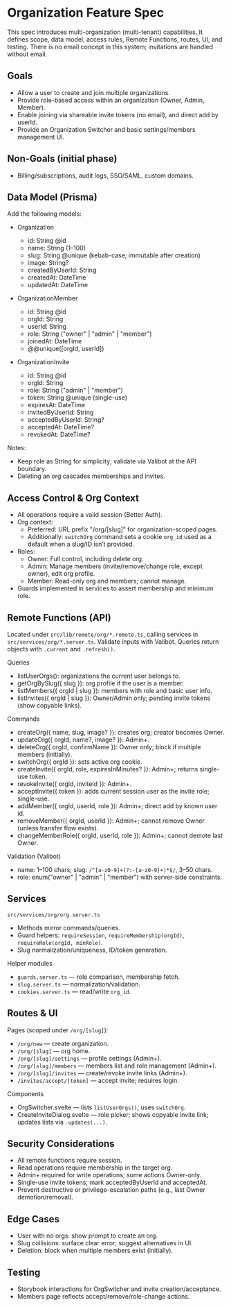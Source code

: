 # Organization Feature Spec

This spec introduces multi-organization (multi-tenant) capabilities. It defines scope, data model, access rules, Remote Functions, routes, UI, and testing. There is no email concept in this system; invitations are handled without email.

## Goals
- Allow a user to create and join multiple organizations.
- Provide role-based access within an organization (Owner, Admin, Member).
- Enable joining via shareable invite tokens (no email), and direct add by userId.
- Provide an Organization Switcher and basic settings/members management UI.

## Non-Goals (initial phase)
- Billing/subscriptions, audit logs, SSO/SAML, custom domains.

## Data Model (Prisma)
Add the following models:

- Organization
  - id: String @id
  - name: String (1–100)
  - slug: String @unique (kebab-case; immutable after creation)
  - image: String?
  - createdByUserId: String
  - createdAt: DateTime
  - updatedAt: DateTime

- OrganizationMember
  - id: String @id
  - orgId: String
  - userId: String
  - role: String ("owner" | "admin" | "member")
  - joinedAt: DateTime
  - @@unique([orgId, userId])

- OrganizationInvite
  - id: String @id
  - orgId: String
  - role: String ("admin" | "member")
  - token: String @unique (single-use)
  - expiresAt: DateTime
  - invitedByUserId: String
  - acceptedByUserId: String?
  - acceptedAt: DateTime?
  - revokedAt: DateTime?

Notes:
- Keep role as String for simplicity; validate via Valibot at the API boundary.
- Deleting an org cascades memberships and invites.

## Access Control & Org Context
- All operations require a valid session (Better Auth).
- Org context:
  - Preferred: URL prefix "/org/[slug]" for organization-scoped pages.
  - Additionally: `switchOrg` command sets a cookie `org_id` used as a default when a slug/ID isn’t provided.
- Roles:
  - Owner: Full control, including delete org.
  - Admin: Manage members (invite/remove/change role, except owner), edit org profile.
  - Member: Read-only org and members; cannot manage.
- Guards implemented in services to assert membership and minimum role.

## Remote Functions (API)
Located under `src/lib/remote/org/*.remote.ts`, calling services in `src/services/org/*.server.ts`. Validate inputs with Valibot. Queries return objects with `.current` and `.refresh()`.

Queries
- listUserOrgs(): organizations the current user belongs to.
- getOrgBySlug({ slug }): org profile if the user is a member.
- listMembers({ orgId | slug }): members with role and basic user info.
- listInvites({ orgId | slug }): Owner/Admin only; pending invite tokens (show copyable links).

Commands
- createOrg({ name, slug, image? }): creates org; creator becomes Owner.
- updateOrg({ orgId, name?, image? }): Admin+.
- deleteOrg({ orgId, confirmName }): Owner only; block if multiple members (initially).
- switchOrg({ orgId }): sets active org cookie.
- createInvite({ orgId, role, expiresInMinutes? }): Admin+; returns single-use token.
- revokeInvite({ orgId, inviteId }): Admin+.
- acceptInvite({ token }): adds current session user as the invite role; single-use.
- addMember({ orgId, userId, role }): Admin+; direct add by known user id.
- removeMember({ orgId, userId }): Admin+; cannot remove Owner (unless transfer flow exists).
- changeMemberRole({ orgId, userId, role }): Admin+; cannot demote last Owner.

Validation (Valibot)
- name: 1–100 chars; slug: `/^[a-z0-9]+(?:-[a-z0-9]+)*$/`, 3–50 chars.
- role: enum("owner" | "admin" | "member") with server-side constraints.

## Services
`src/services/org/org.server.ts`
- Methods mirror commands/queries.
- Guard helpers: `requireSession`, `requireMembership(orgId)`, `requireRole(orgId, minRole)`.
- Slug normalization/uniqueness, ID/token generation.

Helper modules
- `guards.server.ts` — role comparison, membership fetch.
- `slug.server.ts` — normalization/validation.
- `cookies.server.ts` — read/write `org_id`.

## Routes & UI
Pages (scoped under `/org/[slug]`):
- `/org/new` — create organization.
- `/org/[slug]` — org home.
- `/org/[slug]/settings` — profile settings (Admin+).
- `/org/[slug]/members` — members list and role management (Admin+).
- `/org/[slug]/invites` — create/revoke invite links (Admin+).
- `/invites/accept/[token]` — accept invite; requires login.

Components
- OrgSwitcher.svelte — lists `listUserOrgs()`; uses `switchOrg`.
- CreateInviteDialog.svelte — role picker; shows copyable invite link; updates lists via `.updates(...)`.

## Security Considerations
- All remote functions require session.
- Read operations require membership in the target org.
- Admin+ required for write operations; some actions Owner-only.
- Single-use invite tokens; mark acceptedByUserId and acceptedAt.
- Prevent destructive or privilege-escalation paths (e.g., last Owner demotion/removal).

## Edge Cases
- User with no orgs: show prompt to create an org.
- Slug collisions: surface clear error; suggest alternatives in UI.
- Deletion: block when multiple members exist (initially).

## Testing
- Storybook interactions for OrgSwitcher and invite creation/acceptance.
- Members page reflects accept/remove/role-change actions.
